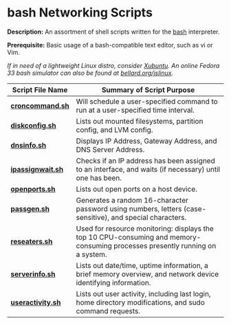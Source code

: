 # bash Networking Scripts
  
**Description:** An assortment of shell scripts written for the [bash](https://www.gnu.org/software/bash/) interpreter.  
  
**Prerequisite:** Basic usage of a bash-compatible text editor, such as vi or Vim.
  
*If in need of a lightweight Linux distro, consider [Xubuntu](https://xubuntu.org/tour/). An online Fedora 33 bash simulator can also be found at [bellard.org/jslinux](https://bellard.org/jslinux/).*
  
| Script File Name | Summary of Script Purpose |  
| ---------- | ---------- |  
| [**croncommand.sh**](https://github.com/chaseofthejungle/shell-networking-scripts/blob/main/scripts/croncommand.sh) | Will schedule a user-specified command to run at a user-specified time interval.  
| [**diskconfig.sh**](https://github.com/chaseofthejungle/shell-networking-scripts/blob/main/scripts/diskconfig.sh) | Lists out mounted filesystems, partition config, and LVM config.  
| [**dnsinfo.sh**](https://github.com/chaseofthejungle/shell-networking-scripts/blob/main/scripts/dnsinfo.sh) | Displays IP Address, Gateway Address, and DNS Server Address.  
| [**ipassignwait.sh**](https://github.com/chaseofthejungle/shell-networking-scripts/blob/main/scripts/ipassignwait.sh) | Checks if an IP address has been assigned to an interface, and waits (if necessary) until one has been.  
| [**openports.sh**](https://github.com/chaseofthejungle/shell-networking-scripts/blob/main/scripts/openports.sh) | Lists out open ports on a host device.  
| [**passgen.sh**](https://github.com/chaseofthejungle/shell-networking-scripts/blob/main/scripts/passgen.sh) | Generates a random 16-character password using numbers, letters (case-sensitive), and special characters.  
| [**reseaters.sh**](https://github.com/chaseofthejungle/shell-networking-scripts/blob/main/scripts/reseaters.sh) | Used for resource monitoring: displays the top 10 CPU-consuming and memory-consuming processes presently running on a system.  
| [**serverinfo.sh**](https://github.com/chaseofthejungle/shell-networking-scripts/blob/main/scripts/serverinfo.sh) | Lists out date/time, uptime information, a brief memory overview, and network device identifying information.  
| [**useractivity.sh**](https://github.com/chaseofthejungle/shell-networking-scripts/blob/main/scripts/useractivity.sh) | Lists out user activity, including last login, home directory modifications, and sudo command requests.
